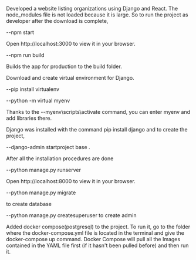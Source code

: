 Developed a website listing organizations using Django and React. The node_modules file is not loaded because it is large. So to run the project as developer after the download is complete,

--npm start

Open http://localhost:3000 to view it in your browser.

--npm run build

Builds the app for production to the build folder.

Download and create virtual environment for Django.

--pip install virtualenv

--python -m virtual myenv

Thanks to the 
--myenv\scripts\activate 
command, you can enter myenv and add libraries there.

Django was installed with the command pip install django and to create the project,

--django-admin startproject base .

After all the installation procedures are done

--python manage.py runserver

Open http://localhost:8000 to view it in your browser. 

--python manage.py migrate 

to create database

--python manage.py createsuperuser to create admin

Added docker compose(postgresql) to the project. To run it, go to the folder where the docker-compose.yml file is located in the terminal 
and give the docker-compose up command. Docker Compose will pull all the Images contained in 
the YAML file first (if it hasn't been pulled before) and then run it.
